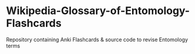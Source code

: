 # Wikipedia-Glossary-of-Entomology-Flashcards
Repository containing Anki Flashcards &amp; source code to revise Entomology terms
